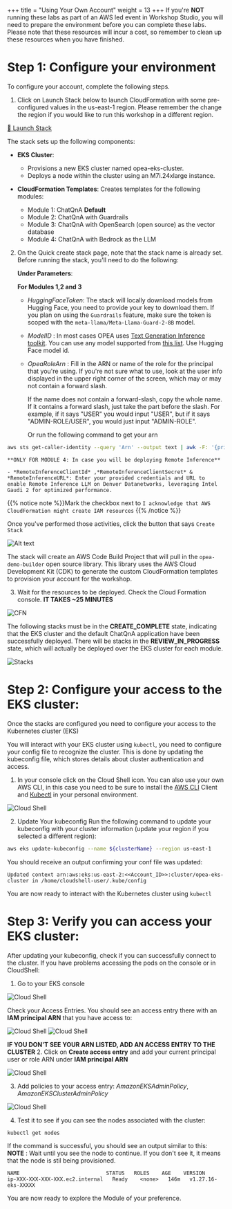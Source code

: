 +++
title = "Using Your Own Account"
weight = 13
+++
If you're **NOT** running these labs as part of an AWS led event in Workshop Studio, you will need to prepare the environment before you can complete these labs. Please note that these resources will incur a cost, so remember to clean up these resources when you have finished.

# Step 1: Configure your environment
To configure your account, complete the following steps.

1. Click on Launch Stack below to launch CloudFormation with some pre-configured values in the us-east-1 region. Please remember the change the region if you would like to run this workshop in a different region.

[🔗 Launch Stack](https://us-east-1.console.aws.amazon.com/cloudformation/home?region=us-east-1#/stacks/create/review?templateURL=https://ws-assets-prod-iad-r-iad-ed304a55c2ca1aee.s3.us-east-1.amazonaws.com/50cf2fdb-1972-4e79-814f-12d2e6fb0dab/LaunchStack.yml&stackName=LaunchStack
)

The stack sets up the following components:

- **EKS Cluster**:
    -   Provisions a new EKS cluster named opea-eks-cluster.
    -   Deploys a node within the cluster using an M7i.24xlarge instance.

- **CloudFormation Templates**: Creates templates for the following modules:
    -   Module 1: ChatQnA **Default**
    -   Module 2: ChatQnA with Guardrails
    -   Module 3: ChatQnA with OpenSearch (open source) as the vector database
    -   Module 4: ChatQnA with Bedrock as the LLM

2. On the Quick create stack page, note that the stack name is already set. Before running the stack, you'll need to do the following:

    **Under Parameters**:

    **For Modules 1,2 and 3**   

    - *HuggingFaceToken*: The stack will locally download models from Hugging Face, you need to provide your key to download them. If you plan on using the `Guardrails` feature, make sure the token is scoped with the `meta-llama/Meta-Llama-Guard-2-8B` model.

    - *ModelID* : In most cases OPEA uses [Text Generation Inference toolkit](https://huggingface.co/docs/text-generation-inference/en/index). You can use any model supported from [this list](https://huggingface.co/docs/text-generation-inference/en/supported_models). Use Hugging Face model id.

    - *OpeaRoleArn* : Fill in the ARN or name of the role for the principal that you're using. If you're not sure what to use, look at the user info displayed in the upper right corner of the screen, which may or may not contain a forward slash. 
    
        If the name does not contain a forward-slash, copy the whole name. If it contains a forward slash, just take the part before the slash. For example, if it says "USER" you would input "USER", but if it says "ADMIN-ROLE/USER", you would just input "ADMIN-ROLE". 
    
        Or run the following command to get your arn

```bash
aws sts get-caller-identity --query 'Arn' --output text | awk -F: '{print $NF}' | (read id; if [[ $id == *"user"* ]]; then aws sts get-caller-identity --query 'Arn' --output text; else role=$(echo $id | cut -d'/' -f2); aws iam get-role --role-name $role --query 'Role.Arn' --output text; fi)
```

    **ONLY FOR MODULE 4: In case you will be deploying Remote Inference**

    - *RemoteInferenceClientId* ,*RemoteInferenceClientSecret* & *RemoteInferenceURL*: Enter your provided credentials and URL to enable Remote Inference LLM on Denver Datanetworks, leveraging Intel Gaudi 2 for optimized performance.

 {{% notice note %}}Mark the checkbox next to `I acknowledge that AWS CloudFormation might create IAM resources`
{{% /notice %}}
    
Once you've performed those activities, click the button that says `Create Stack`

![Alt text](/images/parameters_new.png)

The stack will create an AWS Code Build Project that will pull in the `opea-demo-builder` open source library. This library uses the AWS Cloud Development Kit (CDK) to generate the custom CloudFormation templates to provision your account for the workshop.

3. Wait for the resources to be deployed. Check the Cloud Formation console. **IT TAKES ~25 MINUTES**

![CFN](/images/cfn.png)

The following stacks must be in the  **CREATE_COMPLETE**  state, indicating that the EKS cluster and the default ChatQnA application have been successfully deployed. There will be stacks in the **REVIEW_IN_PROGRESS** state, which will actually be deployed over the EKS cluster for each module.

![Stacks](/images/stacks.png)

# Step 2: Configure your access to the EKS cluster: 
Once the stacks are configured you need to configure your access to the Kubernetes cluster (EKS)

You will interact with your EKS cluster using `kubectl`, you need to configure your config file to recognize the cluster. This is done by updating the kubeconfig file, which stores details about cluster authentication and access.
 
1. In your console click on the Cloud Shell icon. You can also use your own AWS CLI, in this case you need to be sure to install the [AWS CLI](https://docs.aws.amazon.com/cli/latest/userguide/getting-started-install.html) Client and [Kubectl](https://kubernetes.io/docs/tasks/tools/) in your personal environment. 

![Cloud Shell](/images/cloudshell.png)

2. Update Your kubeconfig
Run the following command to update your kubeconfig with your cluster information (update your region if you selected a different region):

```bash
aws eks update-kubeconfig --name ${clusterName} --region us-east-1
```

You should receive an output confirming your conf file was updated:

```
Updated context arn:aws:eks:us-east-2:<<Account_ID>>:cluster/opea-eks-cluster in /home/cloudshell-user/.kube/config
```

You are now ready to interact with the Kubernetes cluster using `kubectl`

# Step 3: Verify you can access your EKS cluster:
After updating your kubeconfig, check if you can successfully connect to the cluster. If you have problems accessing the pods on the console or in CloudShell:

1. Go to your EKS console

![Cloud Shell](/images/cluster_1.png)

 Check your Access Entries. You should see an access entry there with an **IAM principal ARN** that you have access to:

![Cloud Shell](/images/cluster_2.png)
![Cloud Shell](/images/cluster_3.png)

**IF YOU DON'T SEE YOUR ARN LISTED, ADD AN ACCESS ENTRY TO THE CLUSTER**
2.  Click on **Create access entry** and add your current principal user or role ARN under **IAM principal ARN**

![Cloud Shell](/images/cluster_4_no.png)

3.  Add policies to your access entry: *AmazonEKSAdminPolicy*, *AmazonEKSClusterAdminPolicy*

![Cloud Shell](/images/cluster_5_no.png)

4. Test it to see if you can see the nodes associated with the cluster:

```bash
kubectl get nodes
```

If the command is successful, you should see an output similar to this: 
**NOTE** : Wait until you see the node to continue. If you don't see it, it means that the node is stil being provisioned.

```
NAME                            STATUS   ROLES    AGE    VERSION
ip-XXX-XXX-XXX-XXX.ec2.internal   Ready    <none>   146m   v1.27.16-eks-XXXXX
``` 

You are now ready to explore the Module of your preference.